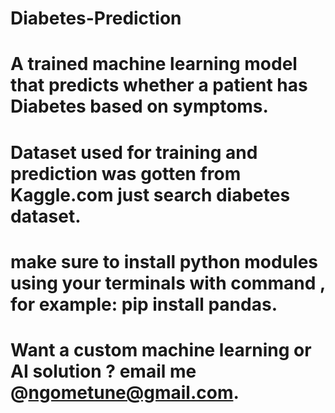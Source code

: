 # Diabetes-Prediction
# A trained machine learning model that predicts whether a patient has Diabetes based on symptoms.
# Dataset used for training and prediction was gotten from Kaggle.com just search diabetes dataset.
# make sure to install python modules using your terminals with command , for example: pip install pandas.
# Want a custom machine learning or AI solution ? email me  @ngometune@gmail.com.
